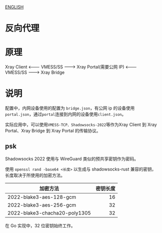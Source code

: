 [ENGLISH](README.ENG.md)

# 反向代理
# 原理

Xray Client <--- VMESS/SS ---> Xray Portal(需要公网 IP) <--- VMESS/SS ---> Xray Bridge
# 说明
配置中，内网设备使用的配置为 `bridge.json`，有公网 ip 的设备使用 `portal.json`，通过`portal`连接到内网的设备使用`client.json`。

实际应用中，可以使用`VMESS-TCP、Shadowsocks-2022`等作为Xray Client 到 Xray Portal、Xray Bridge 到 Xray Portal 的传输协议。

## psk

Shadowsocks 2022 使用与 WireGuard 类似的预共享密钥作为密码。

使用 `openssl rand -base64 <长度>` 以生成与 shadowsocks-rust 兼容的密钥，长度取决于所使用的加密方法。

| 加密方法                          | 密钥长度 |
|-------------------------------|-----:|
| 2022-blake3-aes-128-gcm       |   16 |
| 2022-blake3-aes-256-gcm       |   32 |
| 2022-blake3-chacha20-poly1305 |   32 |

在 Go 实现中，32 位密钥始终工作。
